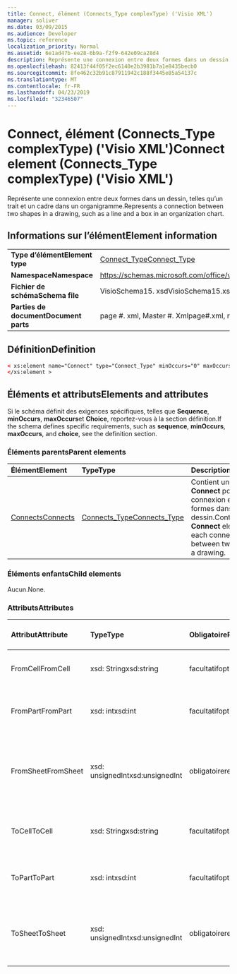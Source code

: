 ```yaml
---
title: Connect, élément (Connects_Type complexType) ('Visio XML')
manager: soliver
ms.date: 03/09/2015
ms.audience: Developer
ms.topic: reference
localization_priority: Normal
ms.assetid: 6e1ad47b-ee28-6b9a-f2f9-642e09ca28d4
description: Représente une connexion entre deux formes dans un dessin, telles qu’un trait et un cadre dans un organigramme.
ms.openlocfilehash: 82413f44f05f2ec6140e2b3981b7a1e8435becb0
ms.sourcegitcommit: 8fe462c32b91c87911942c188f3445e85a54137c
ms.translationtype: MT
ms.contentlocale: fr-FR
ms.lasthandoff: 04/23/2019
ms.locfileid: "32346507"
---
```

# <a name="connect-element-connectstype-complextype-visio-xml"></a><span data-ttu-id="08de2-103">Connect, élément (Connects_Type complexType) ('Visio XML')</span><span class="sxs-lookup"><span data-stu-id="08de2-103">Connect element (Connects_Type complexType) ('Visio XML')</span></span>

<span data-ttu-id="08de2-104">Représente une connexion entre deux formes dans un dessin, telles qu’un trait et un cadre dans un organigramme.</span><span class="sxs-lookup"><span data-stu-id="08de2-104">Represents a connection between two shapes in a drawing, such as a line and a box in an organization chart.</span></span>
  
## <a name="element-information"></a><span data-ttu-id="08de2-105">Informations sur l’élément</span><span class="sxs-lookup"><span data-stu-id="08de2-105">Element information</span></span>

|||
|:-----|:-----|
|<span data-ttu-id="08de2-106">**Type d’élément**</span><span class="sxs-lookup"><span data-stu-id="08de2-106">**Element type**</span></span> <br/> |[<span data-ttu-id="08de2-107">Connect_Type</span><span class="sxs-lookup"><span data-stu-id="08de2-107">Connect_Type</span></span>](connect_type-complextypevisio-xml.md) <br/> |
|<span data-ttu-id="08de2-108">**Namespace**</span><span class="sxs-lookup"><span data-stu-id="08de2-108">**Namespace**</span></span> <br/> |https://schemas.microsoft.com/office/visio/2012/main  <br/> |
|<span data-ttu-id="08de2-109">**Fichier de schéma**</span><span class="sxs-lookup"><span data-stu-id="08de2-109">**Schema file**</span></span> <br/> |<span data-ttu-id="08de2-110">VisioSchema15. xsd</span><span class="sxs-lookup"><span data-stu-id="08de2-110">VisioSchema15.xsd</span></span>  <br/> |
|<span data-ttu-id="08de2-111">**Parties de document**</span><span class="sxs-lookup"><span data-stu-id="08de2-111">**Document parts**</span></span> <br/> |<span data-ttu-id="08de2-112">page #. xml, Master #. Xml</span><span class="sxs-lookup"><span data-stu-id="08de2-112">page#.xml, master#.xml</span></span>  <br/> |
   
## <a name="definition"></a><span data-ttu-id="08de2-113">Définition</span><span class="sxs-lookup"><span data-stu-id="08de2-113">Definition</span></span>

```XML
< xs:element name="Connect" type="Connect_Type" minOccurs="0" maxOccurs="unbounded" >
</xs:element >
```

## <a name="elements-and-attributes"></a><span data-ttu-id="08de2-114">Éléments et attributs</span><span class="sxs-lookup"><span data-stu-id="08de2-114">Elements and attributes</span></span>

<span data-ttu-id="08de2-115">Si le schéma définit des exigences spécifiques, telles que **Sequence**, **minOccurs**, **maxOccurs**et **Choice**, reportez-vous à la section définition.</span><span class="sxs-lookup"><span data-stu-id="08de2-115">If the schema defines specific requirements, such as **sequence**, **minOccurs**, **maxOccurs**, and **choice**, see the definition section.</span></span> 
  
### <a name="parent-elements"></a><span data-ttu-id="08de2-116">Éléments parents</span><span class="sxs-lookup"><span data-stu-id="08de2-116">Parent elements</span></span>

|<span data-ttu-id="08de2-117">**Élément**</span><span class="sxs-lookup"><span data-stu-id="08de2-117">**Element**</span></span>|<span data-ttu-id="08de2-118">**Type**</span><span class="sxs-lookup"><span data-stu-id="08de2-118">**Type**</span></span>|<span data-ttu-id="08de2-119">**Description**</span><span class="sxs-lookup"><span data-stu-id="08de2-119">**Description**</span></span>|
|:-----|:-----|:-----|
|[<span data-ttu-id="08de2-120">Connects</span><span class="sxs-lookup"><span data-stu-id="08de2-120">Connects</span></span>](connects-element-pagecontents_type-complextypevisio-xml.md) <br/> |[<span data-ttu-id="08de2-121">Connects_Type</span><span class="sxs-lookup"><span data-stu-id="08de2-121">Connects_Type</span></span>](connects_type-complextypevisio-xml.md) <br/> |<span data-ttu-id="08de2-122">Contient un élément **Connect** pour chaque connexion entre deux formes dans un dessin.</span><span class="sxs-lookup"><span data-stu-id="08de2-122">Contains a **Connect** element for each connection between two shapes in a drawing.</span></span>  <br/> |
   
### <a name="child-elements"></a><span data-ttu-id="08de2-123">Éléments enfants</span><span class="sxs-lookup"><span data-stu-id="08de2-123">Child elements</span></span>

<span data-ttu-id="08de2-124">Aucun.</span><span class="sxs-lookup"><span data-stu-id="08de2-124">None.</span></span>
  
### <a name="attributes"></a><span data-ttu-id="08de2-125">Attributs</span><span class="sxs-lookup"><span data-stu-id="08de2-125">Attributes</span></span>

|<span data-ttu-id="08de2-126">**Attribut**</span><span class="sxs-lookup"><span data-stu-id="08de2-126">**Attribute**</span></span>|<span data-ttu-id="08de2-127">**Type**</span><span class="sxs-lookup"><span data-stu-id="08de2-127">**Type**</span></span>|<span data-ttu-id="08de2-128">**Obligatoire**</span><span class="sxs-lookup"><span data-stu-id="08de2-128">**Required**</span></span>|<span data-ttu-id="08de2-129">**Description**</span><span class="sxs-lookup"><span data-stu-id="08de2-129">**Description**</span></span>|<span data-ttu-id="08de2-130">**Valeurs possibles**</span><span class="sxs-lookup"><span data-stu-id="08de2-130">**Possible values**</span></span>|
|:-----|:-----|:-----|:-----|:-----|
|<span data-ttu-id="08de2-131">FromCell</span><span class="sxs-lookup"><span data-stu-id="08de2-131">FromCell</span></span>  <br/> |<span data-ttu-id="08de2-132">xsd: String</span><span class="sxs-lookup"><span data-stu-id="08de2-132">xsd:string</span></span>  <br/> |<span data-ttu-id="08de2-133">facultatif</span><span class="sxs-lookup"><span data-stu-id="08de2-133">optional</span></span>  <br/> |<span data-ttu-id="08de2-134">Cellule à l'origine de la connexion.</span><span class="sxs-lookup"><span data-stu-id="08de2-134">The cell from which a connection originates.</span></span>  <br/> |<span data-ttu-id="08de2-135">Valeurs du type xsd: String.</span><span class="sxs-lookup"><span data-stu-id="08de2-135">Values of the xsd:string type.</span></span>  <br/> |
|<span data-ttu-id="08de2-136">FromPart</span><span class="sxs-lookup"><span data-stu-id="08de2-136">FromPart</span></span>  <br/> |<span data-ttu-id="08de2-137">xsd: int</span><span class="sxs-lookup"><span data-stu-id="08de2-137">xsd:int</span></span>  <br/> |<span data-ttu-id="08de2-138">facultatif</span><span class="sxs-lookup"><span data-stu-id="08de2-138">optional</span></span>  <br/> |<span data-ttu-id="08de2-139">Partie d'une forme à l'origine d'une connexion.</span><span class="sxs-lookup"><span data-stu-id="08de2-139">The part of a shape from which a connection originates.</span></span>  <br/> |<span data-ttu-id="08de2-140">Valeurs du type xsd: int.</span><span class="sxs-lookup"><span data-stu-id="08de2-140">Values of the xsd:int type.</span></span>  <br/> |
|<span data-ttu-id="08de2-141">FromSheet</span><span class="sxs-lookup"><span data-stu-id="08de2-141">FromSheet</span></span>  <br/> |<span data-ttu-id="08de2-142">xsd: unsignedInt</span><span class="sxs-lookup"><span data-stu-id="08de2-142">xsd:unsignedInt</span></span>  <br/> |<span data-ttu-id="08de2-143">obligatoire</span><span class="sxs-lookup"><span data-stu-id="08de2-143">required</span></span>  <br/> |<span data-ttu-id="08de2-144">ID de la forme à partir de laquelle une ou des connexions sont à l'origine de la connexion.</span><span class="sxs-lookup"><span data-stu-id="08de2-144">The ID of the shape from which a connection or connections originate.</span></span>  <br/> |<span data-ttu-id="08de2-145">Valeurs du type xsd: unsignedInt.</span><span class="sxs-lookup"><span data-stu-id="08de2-145">Values of the xsd:unsignedInt type.</span></span>  <br/> |
|<span data-ttu-id="08de2-146">ToCell</span><span class="sxs-lookup"><span data-stu-id="08de2-146">ToCell</span></span>  <br/> |<span data-ttu-id="08de2-147">xsd: String</span><span class="sxs-lookup"><span data-stu-id="08de2-147">xsd:string</span></span>  <br/> |<span data-ttu-id="08de2-148">facultatif</span><span class="sxs-lookup"><span data-stu-id="08de2-148">optional</span></span>  <br/> |<span data-ttu-id="08de2-149">Cellule vers laquelle une connexion est établie.</span><span class="sxs-lookup"><span data-stu-id="08de2-149">The cell to which a connection is made.</span></span>  <br/> |<span data-ttu-id="08de2-150">Valeurs du type xsd: String.</span><span class="sxs-lookup"><span data-stu-id="08de2-150">Values of the xsd:string type.</span></span>  <br/> |
|<span data-ttu-id="08de2-151">ToPart</span><span class="sxs-lookup"><span data-stu-id="08de2-151">ToPart</span></span>  <br/> |<span data-ttu-id="08de2-152">xsd: int</span><span class="sxs-lookup"><span data-stu-id="08de2-152">xsd:int</span></span>  <br/> |<span data-ttu-id="08de2-153">facultatif</span><span class="sxs-lookup"><span data-stu-id="08de2-153">optional</span></span>  <br/> |<span data-ttu-id="08de2-154">Partie d'une forme à laquelle une connexion est établie.</span><span class="sxs-lookup"><span data-stu-id="08de2-154">The part of a shape to which a connection is made.</span></span>  <br/> |<span data-ttu-id="08de2-155">Valeurs du type xsd: int.</span><span class="sxs-lookup"><span data-stu-id="08de2-155">Values of the xsd:Int type.</span></span>  <br/> |
|<span data-ttu-id="08de2-156">ToSheet</span><span class="sxs-lookup"><span data-stu-id="08de2-156">ToSheet</span></span>  <br/> |<span data-ttu-id="08de2-157">xsd: unsignedInt</span><span class="sxs-lookup"><span data-stu-id="08de2-157">xsd:unsignedInt</span></span>  <br/> |<span data-ttu-id="08de2-158">obligatoire</span><span class="sxs-lookup"><span data-stu-id="08de2-158">required</span></span>  <br/> |<span data-ttu-id="08de2-159">ID de la forme à laquelle une ou plusieurs connexions sont établies.</span><span class="sxs-lookup"><span data-stu-id="08de2-159">The ID of the shape to which one or more connections are made.</span></span>  <br/> |<span data-ttu-id="08de2-160">Valeurs du type xsd: unsignedInt.</span><span class="sxs-lookup"><span data-stu-id="08de2-160">Values of the xsd:unsignedInt type.</span></span>  <br/> |
   

